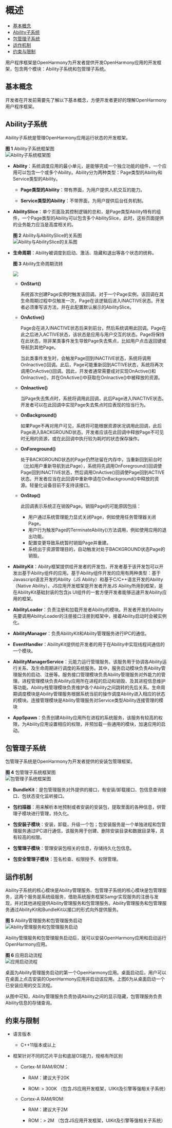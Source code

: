 # 概述<a name="ZH-CN_TOPIC_0000001062225512"></a>

-   [基本概念](#section72601941194812)
-   [Ability子系统](#section14633111813374)
-   [包管理子系统](#section1341146154412)
-   [运作机制](#section94302021112717)
-   [约束与限制](#section89534912527)

用户程序框架是OpenHarmony为开发者提供开发OpenHarmony应用的开发框架，包含两个模块：Ability子系统和包管理子系统。

## 基本概念<a name="section72601941194812"></a>

开发者在开发前需要先了解以下基本概念，方便开发者更好的理解OpenHarmony用户程序框架。

## Ability子系统<a name="section14633111813374"></a>

Ability子系统是管理OpenHarmony应用运行状态的开发框架。

**图 1**  Ability子系统框架图<a name="fig9759195514371"></a>  
![](figures/Ability子系统框架图.png "Ability子系统框架图")

-   **Ability**：系统调度应用的最小单元，是能够完成一个独立功能的组件，一个应用可以包含一个或多个Ability。Ability分为两种类型：Page类型的Ability和Service类型的Ability。
    -   **Page类型的Ability**：带有界面，为用户提供人机交互的能力。

    -   **Service类型的Ability**：不带界面，为用户提供后台任务机制。



-   **AbilitySlice**：单个页面及其控制逻辑的总和，是Page类型Ability特有的组件，一个Page类型的Ability可以包含多个AbilitySlice，此时，这些页面提供的业务能力应当是高度相关的。

    **图 2**  Ability与AbilitySlice的关系图<a name="fig1065819910347"></a>  
    ![](figures/Ability与AbilitySlice的关系图.png "Ability与AbilitySlice的关系图")

-   **生命周期**：Ability被调度到启动、激活、隐藏和退出等各个状态的统称。

    **图 3**  Ability生命周期流转<a name="fig56111543375"></a>  
    

    ![](figures/图片1.png)

    -   **OnStart\(\)**

        系统首次创建Page实例时触发该回调。对于一个Page实例，该回调在其生命周期过程中仅触发一次，Page在该逻辑后进入INACTIVE状态。开发者必须重写该方法，并在此配置默认展示的AbilitySlice。

    -   **OnActive\(\)**

        Page会在进入INACTIVE状态后来到前台，然后系统调用此回调。Page在此之后进入ACTIVE状态，该状态是应用与用户交互的状态。Page将保持在此状态，除非某类事件发生导致Page失去焦点，比如用户点击返回键或导航到其他Page。

        当此类事件发生时，会触发Page回到INACTIVE状态，系统将调用OnInactive\(\)回调。此后，Page可能重新回到ACTIVE状态，系统将再次调用OnActive\(\)回调。因此，开发者通常需要成对实现OnActive\(\)和OnInactive\(\)，并在OnActive\(\)中获取在OnInactive\(\)中被释放的资源。

    -   **OnInactive\(\)**

        当Page失去焦点时，系统将调用此回调，此后Page进入INACTIVE状态。开发者可以在此回调中实现Page失去焦点时应表现的恰当行为。

    -   **OnBackground\(\)**

        如果Page不再对用户可见，系统将可能根据资源状况调用此回调，此后Page进入BACKGROUND状态。开发者应该在此回调中释放Page不可见时无用的资源，或在此回调中执行较为耗时的状态保存操作。

    -   **OnForeground\(\)**

        处于BACKGROUND状态的Page仍然驻留在内存中，当重新回到前台时（比如用户重新导航到此Page），系统将先调用OnForeground\(\)回调使Page回到INACTIVE状态，然后调用OnActive\(\)回调使Page回到ACTIVE状态。开发者应当在此回调中重新申请在OnBackground\(\)中释放的资源。轻量化设备目前不支持该接口。

    -   **OnStop\(\)**

        此回调表示系统正在销毁Page。销毁Page的可能原因包括：

        -   用户通过系统管理能力显式关闭Page，例如使用任务管理器关闭Page。
        -   用户行为触发Page的TerminateAbility\(\)方法调用，例如使用应用的退出功能。
        -   配置变更导致系统暂时销毁Page并重建。
        -   系统出于资源管理目的，自动触发对处于BACKGROUND状态Page的销毁。


-   **AbilityKit**：Ability框架提供给开发者的开发包，开发者基于该开发包可以开发出基于Ability组件的应用。基于Ability组件开发的应用有两种类型：基于Javascript语言开发的Ability（JS Ability）和基于C/C++语言开发的Ability（Native Ability）。JS应用开发框架是开发者开发JS Ability所用到框架，是在AbilityKit基础封装的包含js UI组件的一套方便开发者能够迅速开发Ability应用的框架。
-   **AbilityLoader**：负责注册和加载开发者Ability的模块。开发者开发的Ability先要调用AbilityLoader的注册接口注册到框架中，接着Ability启动时会被实例化。

-   **AbilityManager**：负责AbilityKit和Ability管理服务进行IPC的通信。

-   **EventHandler**：AbilityKit提供给开发者的用于在Ability中实现线程间通信的一个模块。

-   **AbilityManagerService**：元能力运行管理服务。该服务用于协调各Ability运行关系、及生命周期进行调度的系统服务。其中，服务启动模块负责Ability管理服务的启动、注册等。服务接口管理模块负责Ability管理服务对外能力的管理。进程管理模块负责Ability应用所在进程的启动和销毁、及其进程信息维护等功能。Ability栈管理模块负责维护各个Ability之间跳转的先后关系。生命周期调度模块是Ability管理服务根据系统当前的操作调度Ability进入相应的状态的模块。连接管理模块是Ability管理服务对Service类型Ability连接管理的模块

-   **AppSpawn**：负责创建Ability应用所在进程的系统服务，该服务有较高的权限，为Ability应用设置相应的权限，并预加载一些通用的模块，加速应用的启动。


## 包管理子系统<a name="section1341146154412"></a>

包管理子系统是OpenHarmony为开发者提供的安装包管理框架。

**图 4**  包管理子系统框架图<a name="fig11490181810425"></a>  
![](figures/包管理子系统框架图.png "包管理子系统框架图")

-   **BundleKit**：是包管理服务对外提供的接口，有安装/卸载接口、包信息查询接口、包状态变化监听接口。
-   **包扫描器**：用来解析本地预制或者安装的安装包，提取里面的各种信息，供管理子模块进行管理，持久化。
-   **包安装子模块**：安装，卸载，升级一个包；包安装服务是一个单独进程和包管理服务通过IPC进行通信，该服务用于创建、删除安装目录和数据目录等，具有较高的权限。

-   **包管理子模块**：管理安装包相关的信息，存储持久化包信息。

-   **包安全管理子模块**：签名检查、权限授予、权限管理。


## 运作机制<a name="section94302021112717"></a>

Ability子系统的核心模块是Ability管理服务、包管理子系统的核心模块是包管理服务，这两个服务是系统级服务，借助系统服务框架Samgr实现服务的注册与发现，并对其他进程提供Ability管理服务和包管理服务。Ability管理服务和包管理服务通过AbilityKit和BundleKit以接口的形式向外提供服务。

**图 5**  Ability管理服务和包管理服务启动<a name="fig13121104711910"></a>  
![](figures/Ability管理服务和包管理服务启动.png "Ability管理服务和包管理服务启动")

Ability管理服务和包管理服务启动后，就可以安装OpenHarmony应用和启动运行OpenHarmony应用。

**图 6**  应用启动流程<a name="fig756104112311"></a>  
![](figures/应用启动流程.png "应用启动流程")

桌面为Ability管理服务启动的第一个OpenHarmony应用。桌面启动后，用户可以在桌面上点击安装的OpenHarmony应用并启动该应用。上图6为从桌面启动一个已安装应用的交互流程。

从图中可知，Ability管理服务负责协调Ability之间的显示隐藏，包管理服务负责Ability信息的存储查询。

## 约束与限制<a name="section89534912527"></a>

-   语言版本

    -   C++11版本或以上


-   框架针对不同的芯片平台和底层OS能力，规格有所区别

    -   Cortex-M RAM/ROM：

        -   RAM：建议大于20K

        -   ROM: \> 300K （包含JS应用开发框架，UIKit及引擎等强相关子系统）


    -   Cortex-A RAM/ROM:

        -   RAM：建议大于2M

        -   ROM：\> 2M （包含JS应用开发框架，UIKit及引擎等强相关子系统）




